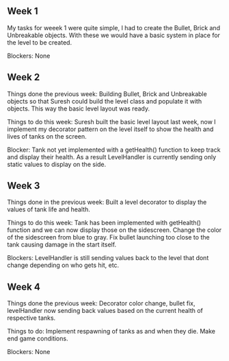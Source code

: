 ## Week 1

My tasks for weeek 1 were quite simple, I had to create the Bullet, Brick and Unbreakable objects. With these we would have a basic system in place for the level to be created.

Blockers: None


## Week 2

Things done the previous week: Building Bullet, Brick and Unbreakable objects so that Suresh could build the level class and populate it with objects. This way the basic level layout was ready.

Things to do this week: Suresh built the basic level layout last week, now I implement my decorator pattern on the level itself to show the health and lives of tanks on the screen.

Blocker: Tank not yet implemented with a getHealth() function to keep track and display their health. As a result LevelHandler is currently sending only static values to display on the side.


## Week 3

Things done in the previous week: Built a level decorator to display the values of tank life and health. 

Things to do this week: Tank has been implemented with getHealth() function and we can now display those on the sidescreen. Change the color of the sidescreen from blue to gray. Fix bullet launching too close to the tank causing damage in the start itself.

Blockers: LevelHandler is still sending values back to the level that dont change depending on who gets hit, etc.

## Week 4

Things done the previous week: Decorator color change, bullet fix, levelHandler now sending back values based on the current health of respective tanks.

Things to do: Implement respawning of tanks as and when they die. Make end game conditions.

Blockers: None